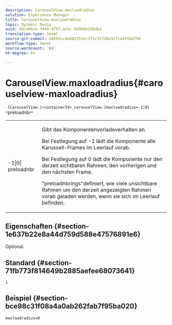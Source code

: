 ```yaml
---
description: CarouselView.maxloadradius
solution: Experience Manager
title: CarouselView.maxloadradius
topic: Dynamic Media
uuid: 0dcebbce-f449-4f5f-acbc-02960e1dbdba
translation-type: tm+mt
source-git-commit: e4695cc4e882351ec3f2c55fd8a3cfca455bd79d
workflow-type: tm+mt
source-wordcount: '64'
ht-degree: 6%

---
```



# CarouselView.maxloadradius{#carouselview-maxloadradius}

` [CarouselView.|<containerId>_carouselView.]maxloadradius=-1|0| *`preloadnbr`*`

<table id="table_B3B03B00DCF0466DB332E851F4DDF610"> 
 <tbody> 
  <tr> 
   <td> <p> <span class="codeph"> -1|0|<span class="varname"> preloadnbr</span></span> </p> </td> 
   <td> <p>Gibt das Komponentenvorladeverhalten an. </p> <p>Bei Festlegung auf <span class="codeph"> -1</span> lädt die Komponente alle Karussell-Frames im Leerlauf vorab. </p> <p>Bei Festlegung auf <span class="codeph"> 0</span> lädt die Komponente nur den derzeit sichtbaren Rahmen, den vorherigen und den nächsten Frame. </p> <p><span class="codeph"><span class="varname"> "</span></span>preloadnbrings"definiert, wie viele unsichtbare Rahmen um den derzeit angezeigten Rahmen vorab geladen werden, wenn sie sich im Leerlauf befinden. </p> </td> 
  </tr> 
 </tbody> 
</table>

## Eigenschaften {#section-1e637b22e8a44d759d588e47576891e6}

Optional.

## Standard {#section-71fb773f814649b2885aefee68073641}

`1`

## Beispiel {#section-bce98c31f08a4a0ab262fab7f95ba020}

`maxloadradius=0`
